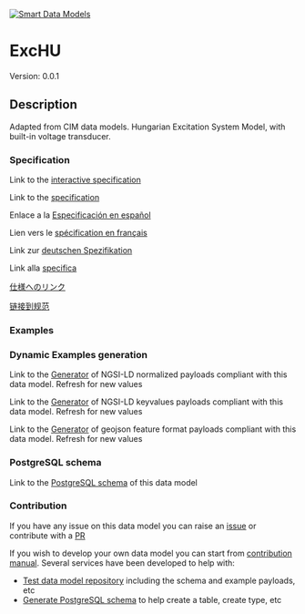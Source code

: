 [![Smart Data Models](https://smartdatamodels.org/wp-content/uploads/2022/01/SmartDataModels_logo.png "Logo")](https://smartdatamodels.org)
# ExcHU
Version: 0.0.1

## Description 

Adapted from CIM data models. Hungarian Excitation System Model, with built-in voltage transducer.
### Specification

Link to the [interactive specification](https://swagger.lab.fiware.org/?url=https://smart-data-models.github.io/dataModel.EnergyCIM/ExcHU/swagger.yaml)

Link to the [specification](https://github.com/smart-data-models/dataModel.EnergyCIM/blob/master/ExcHU/doc/spec.md)

Enlace a la [Especificación en español](https://github.com/smart-data-models/dataModel.EnergyCIM/blob/master/ExcHU/doc/spec_ES.md)

Lien vers le [spécification en français](https://github.com/smart-data-models/dataModel.EnergyCIM/blob/master/ExcHU/doc/spec_FR.md)

Link zur [deutschen Spezifikation](https://github.com/smart-data-models/dataModel.EnergyCIM/blob/master/ExcHU/doc/spec_DE.md)

Link alla [specifica](https://github.com/smart-data-models/dataModel.EnergyCIM/blob/master/ExcHU/doc/spec_IT.md)

[仕様へのリンク](https://github.com/smart-data-models/dataModel.EnergyCIM/blob/master/ExcHU/doc/spec_JA.md)

[链接到规范](https://github.com/smart-data-models/dataModel.EnergyCIM/blob/master/ExcHU/doc/spec_ZH.md)
### Examples
### Dynamic Examples generation

Link to the [Generator](https://smartdatamodels.org/extra/ngsi-ld_generator.php?schemaUrl=https://raw.githubusercontent.com/smart-data-models/dataModel.EnergyCIM/master/ExcHU/schema.json&email=info@smartdatamodels.org) of NGSI-LD normalized payloads compliant with this data model. Refresh for new values

Link to the [Generator](https://smartdatamodels.org/extra/ngsi-ld_generator_keyvalues.php?schemaUrl=https://raw.githubusercontent.com/smart-data-models/dataModel.EnergyCIM/master/ExcHU/schema.json&email=info@smartdatamodels.org) of NGSI-LD keyvalues payloads compliant with this data model. Refresh for new values

Link to the [Generator](https://smartdatamodels.org/extra/geojson_features_generator.php?schemaUrl=https://raw.githubusercontent.com/smart-data-models/dataModel.EnergyCIM/master/ExcHU/schema.json&email=info@smartdatamodels.org) of geojson feature format payloads compliant with this data model. Refresh for new values
### PostgreSQL schema

Link to the [PostgreSQL schema](https://github.com/smart-data-models/dataModel.EnergyCIM/blob/master/ExcHU/schema.sql) of this data model
### Contribution

 If you have any issue on this data model you can raise an [issue](https://github.com/smart-data-models/dataModel.EnergyCIM/issues)  or contribute with a [PR](https://github.com/smart-data-models/dataModel.EnergyCIM/pulls)

 If you wish to develop your own data model you can start from [contribution manual](https://bit.ly/contribution_manual). Several services have been developed to help with: 
 - [Test data model repository](https://smartdatamodels.org/index.php/data-models-contribution-api/) including the schema and example payloads, etc
 - [Generate PostgreSQL schema](https://smartdatamodels.org/index.php/sql-service/) to help create a table, create type, etc